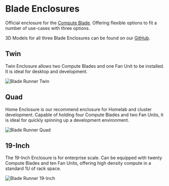 ---
---

# Blade Enclosures

Official enclosure for the [Compute Blade](https://computeblade.com/). Offering flexible options to fit a number of use-cases with three options.

3D Models for all three Blade Enclosures can be found on our [GitHub](https://github.com/uptime-industries/compute-blade/tree/main/blade-runners).

## Twin

Twin Enclosure allows two Compute Blades and one Fan Unit to be installed. It is ideal for desktop and development.

![Blade Runner Twin](/img/runners/BladeRunnerTwin.png)

## Quad

Home Enclosure is our recommend enclosure for Homelab and cluster development. Capable of holding four Compute Blades and two Fan Units, it is ideal for quickly spinning up a development environment.

![Blade Runner Quad](/img/runners/BladeRunnerQuad.png)

## 19-Inch

The 19-Inch Enclosure is for enterprise scale. Can be equipped with twenty Compute Blades and ten Fan Units, offering high density compute in a standard 1U of rack space.

![Blade Runner 19-Inch](/img/runners/BladeRunner19.png)